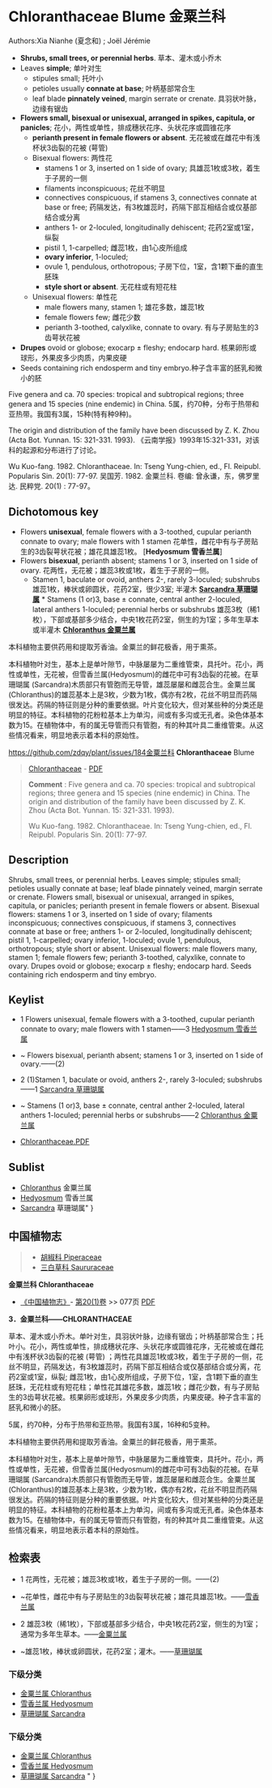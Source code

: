 # **Chloranthaceae** Blume 金粟兰科

Authors:Xia Nianhe (夏念和) ; Joël Jérémie

* **Shrubs, small trees, or perennial herbs**. 草本、灌木或小乔木
* Leaves **simple**; 单叶对生
  * stipules small; 托叶小
  * petioles usually **connate at base**; 叶柄基部常合生
  * leaf blade **pinnately veined**, margin serrate or crenate. 具羽状叶脉，边缘有锯齿
* **Flowers small, bisexual or unisexual, arranged in spikes, capitula, or panicles**; 花小，两性或单性，排成穗状花序、头状花序或圆锥花序
  * **perianth present in female flowers or absent**. 无花被或在雌花中有浅杯状3齿裂的花被 (萼管) 
  * Bisexual flowers: 两性花
    * stamens 1 or 3, inserted on 1 side of ovary; 具雄蕊1枚或3枚，着生于子房的一侧
    * filaments inconspicuous; 花丝不明显
    * connectives conspicuous, if stamens 3, connectives connate at base or free; 药隔发达，有3枚雄蕊时，药隔下部互相结合或仅基部结合或分离
    * anthers 1- or 2-loculed, longitudinally dehiscent; 花药2室或1室，纵裂
    * pistil 1, 1-carpelled; 雌蕊1枚，由1心皮所组成
    * **ovary inferior**, 1-loculed; 
    * ovule 1, pendulous, orthotropous; 子房下位，1室，含1颗下垂的直生胚珠
    * **style short or absent**. 无花柱或有短花柱
  * Unisexual flowers: 单性花
    * male flowers many, stamen 1; 雄花多数，雄蕊1枚
    * female flowers few; 雌花少数
    * perianth 3-toothed, calyxlike, connate to ovary. 有与子房贴生的3齿萼状花被
* **Drupes** ovoid or globose; exocarp ± fleshy; endocarp hard. 核果卵形或球形，外果皮多少肉质，内果皮硬
* Seeds containing rich endosperm and tiny embryo.种子含丰富的胚乳和微小的胚

Five genera and ca. 70 species: tropical and subtropical regions; three genera and 15 species (nine endemic) in China.
5属，约70种，分布于热带和亚热带。我国有3属，15种(特有种9种)。

The origin and distribution of the family have been discussed by Z. K. Zhou (Acta Bot. Yunnan. 15: 321-331. 1993).
《云南学报》1993年15:321-331，对该科的起源和分布进行了讨论。

Wu Kuo-fang. 1982. Chloranthaceae. In: Tseng Yung-chien, ed., Fl. Reipubl. Popularis Sin. 20(1): 77-97.
吴国芳. 1982. 金粟兰科. 卷编: 曾永谦，东，佛罗里达. 民粹党. 20(1) : 77-97。

## Dichotomous key

* Flowers **unisexual**, female flowers with a 3-toothed, cupular perianth connate to ovary; male flowers with 1 stamen 花单性，雌花中有与子房贴生的3齿裂萼状花被；雄花具雄蕊1枚。 [**Hedyosmum 雪香兰属**]
* Flowers **bisexual**, perianth absent; stamens 1 or 3, inserted on 1 side of ovary. 花两性，无花被；雄蕊3枚或1枚，着生于子房的一侧。	
  * Stamen 1, baculate or ovoid, anthers 2-, rarely 3-loculed; subshrubs 雄蕊1枚，棒状或卵圆状，花药2室，很少3室; 半灌木 [**Sarcandra 草珊瑚属**](Sarcandra-草珊瑚属.md)  * Stamens (1 or)3, base ± connate, central anther 2-loculed, lateral anthers 1-loculed; perennial herbs or subshrubs 雄蕊3枚（稀1枚），下部或基部多少结合，中央1枚花药2室，侧生的为1室；多年生草本或半灌木 [**Chloranthus 金粟兰属**](Chloranthus-金粟兰属.md)

本科植物主要供药用和提取芳香油。金粟兰的鲜花极香，用于熏茶。

本科植物叶对生，基本上是单叶隙节，中脉屡屡为二重维管束，具托叶。花小，两性或单性，无花被，但雪香兰属(Hedyosmum)的雌花中可有3齿裂的花被。在草珊瑚属 (Sarcandra)木质部只有管胞而无导管，雄蕊屡屡和雌蕊合生。金粟兰属(Chloranthus)的雄蕊基本上是3枚，少数为1枚，偶亦有2枚，花丝不明显而药隔很发达。药隔的特征则是分种的重要依据。叶片变化较大，但对某些种的分类还是明显的特征。本科植物的花粉粒基本上为单沟，间或有多沟或无孔者。染色体基本数为15。在植物体中，有的属无导管而只有管胞，有的种其叶具二重维管束。从这些情况看来，明显地表示着本科的原始性。

https://github.com/zdqy/plant/issues/184金粟兰科 **Chloranthaceae** Blume

> [Chloranthaceae](http://www.iplant.cn/info/Chloranthaceae?t=foc) - [PDF](http://www.iplant.cn/foc/pdf/Chloranthaceae.pdf)

> **Comment** : 
> Five genera and ca. 70 species: tropical and subtropical regions; three genera and 15 species (nine endemic) in China.
> The origin and distribution of the family have been discussed by Z. K. Zhou (Acta Bot. Yunnan. 15: 321-331. 1993). 
> 
> Wu Kuo-fang. 1982. Chloranthaceae. In: Tseng Yung-chien, ed., Fl. Reipubl. Popularis Sin. 20(1): 77-97.

## Description

Shrubs, small trees, or perennial herbs. Leaves simple; stipules small; petioles usually connate at base; leaf blade pinnately veined, margin serrate or crenate. Flowers small, bisexual or unisexual, arranged in spikes, capitula, or panicles; perianth present in female flowers or absent. Bisexual flowers: stamens 1 or 3, inserted on 1 side of ovary; filaments inconspicuous; connectives conspicuous, if stamens 3, connectives connate at base or free; anthers 1- or 2-loculed, longitudinally dehiscent; pistil 1, 1-carpelled; ovary inferior, 1-loculed; ovule 1, pendulous, orthotropous; style short or absent. Unisexual flowers: male flowers many, stamen 1; female flowers few; perianth 3-toothed, calyxlike, connate to ovary. Drupes ovoid or globose; exocarp ±  fleshy; endocarp hard. Seeds containing rich endosperm and tiny embryo.

## Keylist

* 1 Flowers unisexual, female flowers with a 3-toothed, cupular perianth connate to ovary; male flowers with 1 stamen——3  [Hedyosmum 雪香兰属](http://www.iplant.cn/info/Hedyosmum?t=foc)
* ~ Flowers bisexual, perianth absent; stamens 1 or 3, inserted on 1 side of ovary.——(2)

* 2 (1)Stamen 1, baculate or ovoid, anthers 2-, rarely 3-loculed; subshrubs——1  [Sarcandra 草珊瑚属](http://www.iplant.cn/info/Sarcandra?t=foc)
* ~ Stamens (1 or)3, base ± connate, central anther 2-loculed, lateral anthers 1-loculed; perennial herbs or subshrubs——2  [Chloranthus 金粟兰属](http://www.iplant.cn/info/Chloranthus?t=foc)

* [Chloranthaceae.PDF](http://www.iplant.cn/foc/pdf/Chloranthaceae.pdf)

## Sublist

* [Chloranthus](http://www.iplant.cn/info/Chloranthus?t=foc)
 金粟兰属
* [Hedyosmum](http://www.iplant.cn/info/Hedyosmum?t=foc)
 雪香兰属
* [Sarcandra](http://www.iplant.cn/info/Sarcandra?t=foc) 草珊瑚属"
}
## 中国植物志

> * [胡椒科  Piperaceae](http://www.iplant.cn/info/Piperaceae?t=z)
> * [三白草科  Saururaceae](http://www.iplant.cn/info/Saururaceae?t=z)

**金粟兰科 Chloranthaceae**

* [《中国植物志》](http://www.iplant.cn/frps)- [第20(1)卷](http://www.iplant.cn/frps/vol/20(1)) >> 077页 [PDF](http://www.iplant.cn/frps/pdf/20(1)/077z.pdf)

**3．金粟兰科——CHLORANTHACEAE**

草本、灌木或小乔木。单叶对生，具羽状叶脉，边缘有锯齿；叶柄基部常合生；托叶小。花小，两性或单性，排成穗状花序、头状花序或圆锥花序，无花被或在雌花中有浅杯状3齿裂的花被 (萼管) ；两性花具雄蕊1枚或3枚，着生于子房的一侧，花丝不明显，药隔发达，有3枚雄蕊时，药隔下部互相结合或仅基部结合或分离，花药2室或1室，纵裂; 雌蕊1枚，由1心皮所组成，子房下位，1室，含1颗下垂的直生胚珠，无花柱或有短花柱；单性花其雄花多数，雄蕊1枚；雌花少数，有与子房贴生的3齿萼状花被。核果卵形或球形，外果皮多少肉质，内果皮硬。种子含丰富的胚乳和微小的胚。

5属，约70种，分布于热带和亚热带。我国有3属，16种和5变种。

本科植物主要供药用和提取芳香油。金粟兰的鲜花极香，用于熏茶。

本科植物叶对生，基本上是单叶隙节，中脉屡屡为二重维管束，具托叶。花小，两性或单性，无花被，但雪香兰属(Hedyosmum)的雌花中可有3齿裂的花被。在草珊瑚属 (Sarcandra)木质部只有管胞而无导管，雄蕊屡屡和雌蕊合生。金粟兰属(Chloranthus)的雄蕊基本上是3枚，少数为1枚，偶亦有2枚，花丝不明显而药隔很发达。药隔的特征则是分种的重要依据。叶片变化较大，但对某些种的分类还是明显的特征。本科植物的花粉粒基本上为单沟，间或有多沟或无孔者。染色体基本数为15。在植物体中，有的属无导管而只有管胞，有的种其叶具二重维管束。从这些情况看来，明显地表示着本科的原始性。

## 检索表

* 1 花两性，无花被；雄蕊3枚或1枚，着生于子房的一侧。——(2)
* ~花单性，雌花中有与子房贴生的3齿裂萼状花被；雄花具雄蕊1枚。——[雪香兰属](http://www.iplant.cn/info/Hedyosmum?t=z)

* 2 雄蕊3枚（稀1枚），下部或基部多少结合，中央1枚花药2室，侧生的为1室；通常为多年生草本。——[金粟兰属](Chloranthus-金粟兰属.md)

* ~雄蕊1枚，棒状或卵圆状，花药2室；灌木。——[草珊瑚属](http://www.iplant.cn/info/Sarcandra?t=z)

### 下级分类
* [金粟兰属  Chloranthus](Chloranthus-金粟兰属.md)
* [雪香兰属  Hedyosmum](http://www.iplant.cn/info/Hedyosmum?t=z)
* [草珊瑚属  Sarcandra](http://www.iplant.cn/info/Sarcandra?t=z)

### 下级分类
* [金粟兰属  Chloranthus](http://www.iplant.cn/info/sp/Chloranthus?t=z)
* [雪香兰属  Hedyosmum](http://www.iplant.cn/info/sp/Hedyosmum?t=z)
* [草珊瑚属  Sarcandra](http://www.iplant.cn/info/sp/Sarcandra?t=z)
"
}